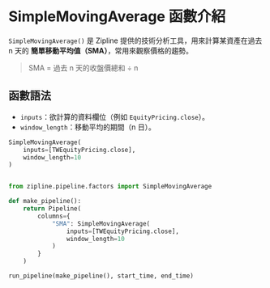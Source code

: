 # SimpleMovingAverage 函數介紹

`SimpleMovingAverage()` 是 Zipline 提供的技術分析工具，用來計算某資產在過去 n 天的 **簡單移動平均值（SMA）**，常用來觀察價格的趨勢。

> SMA = 過去 n 天的收盤價總和 ÷ n

## 函數語法

- `inputs`：欲計算的資料欄位（例如 `EquityPricing.close`）。  
- `window_length`：移動平均的期間（n 日）。

```python
SimpleMovingAverage(
    inputs=[TWEquityPricing.close],
    window_length=10
)
```

```python

from zipline.pipeline.factors import SimpleMovingAverage

def make_pipeline():
    return Pipeline(
        columns={
            "SMA": SimpleMovingAverage(
                inputs=[TWEquityPricing.close], 
                window_length=10
            )
        }
    )

run_pipeline(make_pipeline(), start_time, end_time)
```